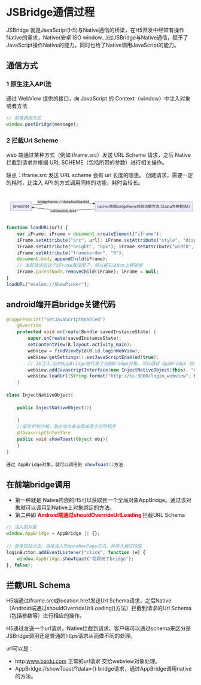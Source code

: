 # JSBridge通信过程

JSBridge 就是JavaScript(H5)与Native通信的桥梁，在H5开发中经常有操作Native的需求，Native(安卓 ISO window...)过JSBridge与Native通信，赋予了JavaScript操作Native的能力，同时也给了Native调用JavaScript的能力。

## 通信方式
### 1 原生注入API法

通过 WebView 提供的接口，向 JavaScript 的 Context（window）中注入对象或者方法
```js
// 前端调用方式
window.postBridge(message); 
```
### 2 拦截Url Scheme 

web 端通过某种方式（例如 iframe.src）发送 URL Scheme 请求，之后 Native 拦截到请求并根据 URL SCHEME（包括所带的参数）进行相关操作。 

缺点：iframe.src 发送 URL scheme 会有 url 长度的隐患。 创建请求，需要一定的耗时，比注入 API 的方式调用同样的功能，耗时会较长。

![QQ截图20200128111606.png](../../images/bridge01.png)

```js
function loadURL(url) { 
    var iFrame; iFrame = document.createElement("iframe");
    iFrame.setAttribute("src", url); iFrame.setAttribute("style", "display:none;"); 
    iFrame.setAttribute("height", "0px"); iFrame.setAttribute("width", "0px"); 
    iFrame.setAttribute("frameborder", "0");
    document.body.appendChild(iFrame); 
    // 发起请求后这个iFrame就没用了，所以把它从dom上移除掉 
    iFrame.parentNode.removeChild(iFrame); iFrame = null; 
} 
loadURL("esales://ShowPicker"); 
```

## android端开启bridge关键代码

```java
@SuppressLint("SetJavaScriptEnabled")
    @Override
    protected void onCreate(Bundle savedInstanceState) {
        super.onCreate(savedInstanceState);
        setContentView(R.layout.activity_main);
        webView = findViewById(R.id.loginWebView);
        webView.getSettings().setJavaScriptEnabled(true);
        // JS注入,此时AppBridge就代表了当前bridge对象，可以通过 AppBridge 访问到native中的方法。
        webView.addJavascriptInterface(new InjectNativeObject(this), "AppBridge");
        webView.loadUrl(String.format("http://%s:3000/login_webview", host)); // 加载Webview
    }

class InjectNativeObject{

    public InjectNativeObject(){
    
    }
    //安全机制注解，防止攻击者去篡改宿主应用程序
    @JavascriptInterface
    public void showToast(Object obj){
    }
}

通过 AppBridge对象，就可以调用到 showToast()方法.
```


## 在前端bridge调用

- 第一种就是 Native内嵌的H5可以获取到一个全局对象AppBridge。通过该对象就可以调用到Native上对象绑定的方法。
- 第二种即 **<font color="red"> Android端通过shouldOverrideUrlLoading  </font>** 拦截URL Schema

```javascript
// 注入的对象
window.AppBridge = AppBridge || {}; 

// 登录按钮点击，调用注入的openNewPage方法，并传入相应的值
loginButton.addEventListener("click", function (e) {
    window.AppBridge.showToast('我调用了bridge');
}, false);
```


## 拦截URL Schema

H5端通过iframe.src或location.href发送Url Schema请求，之后Native（Android端通过shouldOverrideUrlLoading()方法）拦截到请求的Url Schema（包括参数等）进行相应的操作。

H5通过发送一个url请求，Native拦截到请求。客户端可以通过schema来区分是JSBridge调用还是普通的https请求从而做不同的处理。

url可以是：

- http:www.baidu.com 正常的url请求 交给webview对象处理。
- AppBridge://showToast/?data={} bridge请求，通过AppBridge调用native的方法。




